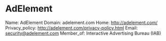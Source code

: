 
# AdElement

Name: AdElement
Domain: adelement.com
Home: http://adelement.com/
Privacy_policy: http://adelement.com/privacy-policy.html
Email: security@adelement.com
Member_of: Interactive Advertising Bureau (IAB)
